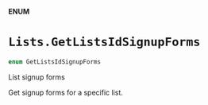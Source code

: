 **ENUM**

# `Lists.GetListsIdSignupForms`

```swift
enum GetListsIdSignupForms
```

List signup forms

Get signup forms for a specific list.
